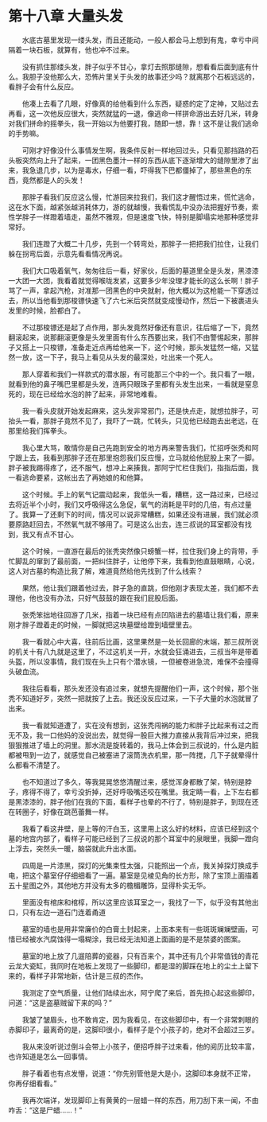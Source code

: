 # 第十八章 大量头发


　　水底古墓里发现一缕头发，而且还能动，一般人都会马上想到有鬼，幸亏中间隔着一块石板，就算有，他也冲不过来。

　　没有抓住那缕头发，胖子似乎不甘心，拿灯去照那缝隙，想看看后面到底有什么。我胆子没他那么大，恐怖片里关于头发的故事还少吗？就离那个石板远远的，看胖子会有什么反应。

　　他凑上去看了几眼，好像真的给他看到什么东西，疑惑的定了定神，又贴过去再看，这一次他反应很大，突然就猛的一退，像逃命一样拼命游出去好几米，转身对我们拼命的摇拳头，我一开始以为他要打我，随即一想，靠！这不是让我们逃命的手势嘛。

　　可刚才好像没什么事情发生啊，我条件反射一样地回过头，只看见那挡路的石头板突然向上升了起来，一团黑色墨汁一样的东西从底下逐渐增大的缝隙里渗了出来，我急退几步，以为是毒水，仔细一看，吓得我下巴都僵掉了，那些黑色的东西，竟然都是人的头发！

　　那胖子看我们反应这么慢，忙游回来拉我们，我们这才醒悟过来，慌忙逃命，这在水下面，越紧张越消耗体力，游的就越慢，我看慌乱中没办法把握好节奏，索性学胖子一样蹬着墙走，虽然不雅观，但是速度飞快，特别是脚塌实地那种感觉非常好。

　　我们连蹬了大概二十几步，先到一个转弯处，那胖子一把把我们拉住，让我们躲在拐弯后面，示意先看看情况再说。

　　我们大口吸着氧气，匆匆往后一看，好家伙，后面的墓道里全是头发，黑漆漆一大团一大团，我看着就觉得喉咙发紧，这要多少年没理才能长的这么长啊！胖子骂了一声，拿起汽枪，对准那一团黑色的中央就射，他大概以为这枪能一下穿透过去，所以当他看到那梭镖快速飞了六七米后突然就变成慢动作，然后一下被裹进头发里的时候，脸都白了。

　　不过那梭镖还是起了点作用，那头发竟然好像还有意识，往后缩了一下，竟然翻滚起来，说那翻滚更像是头发里面有什么东西要出来，我们不由警惕起来，那胖子又搭上一只梭镖，准备走近点再给他来一下，这个时候，那头发猛然一缩，又猛然一放，这一下子，我马上看见从头发的最深处，吐出来一个死人。

　　那人穿着和我们一样款式的潜水服，有可能那三个中的一个。我只看了一眼，就看到他的鼻子嘴巴里都是头发，连两只眼珠子里都有头发生出来，一看就是窒息死的，现在已经给水泡的肿了起来，非常地难看。

　　我一看头皮就开始发起麻来，这头发非常邪门，还是快点走，就想拉胖子，可抬头一看，那胖子竟然不见了，我吓了一跳，忙转头，只见他已经跑去出老远，在那里给我们挥拳头。

　　我心里大骂，敢情你是自己先跑到安全的地方再来警告我们，忙招呼张秃和阿宁跟上去，我看到那胖子还在那里抱怨我们反应慢，立马就给他屁股上来了一脚。胖子被我踢得疼了，还不服气，想冲上来揍我，那阿宁忙栏住我们，指指后面，我一看逃命要紧，这帐出去了再她娘的和他算。

　　这个时候。手上的氧气记震动起来，我低头一看，糟糕，这一路过来，已经过去将近半个小时，我们又呼吸得这么急促，氧气的消耗是平时的几倍，有点过量了。我算一了还剩下的时间，情况可以说非常糟糕，如果还没有进展，我们就必须要原路赶回去，不然氧气就不够用了。可是这么出去，连三叔说的耳室都没有找到，我又有点不甘心。

　　这个时候，一直游在最后的张秃突然像只螃蟹一样，拉住我们身上的背带，手忙脚乱的窜到了最前面，一把纠住胖子，让他停下来，我看到他直鼓眼睛，心说，这人对古墓的构造比我了解，难道竟然给他先找到了什么线索？

　　果然，他让我们跟着他过去，胖子急的直跳，但他刚才表现太差，我们都不去理他，他也没有办法，只好气鼓鼓的跟在我们屁股后面。

　　张秃笨拙地往回游了几米，指着一块已经有点凹陷进去的墓墙让我们看，原来刚才胖子蹬着走的时候，一脚就把这块墓壁给蹬到墙壁里去。

　　我一看就心中大喜，往前后比画，这里果然是一处长回廊的末端，那三叔所说的机关十有八九就是这里了，不过这机关一开，水就会狂涌进去，三叔当年是带着头盔，所以没事情，我们现在头上只有个潜水镜，一但被卷进急流，难保不会撞得头破血流。

　　我往后看看，那头发还没有追过来，就想先提醒他们一声，这个时候，那个张秃不知道好歹，突然一把就按了上去。我还没反应过来，一下子大量的水泡就冒了出来。

　　我一看就知道遭了，实在没有想到，这张秃闯祸的能力和胖子比起来有过之而无不及，我一口他妈的没说出去，就觉得一股巨大推力直接从我背后冲过来，把我狠狠推进了墙上的洞里。那水流是旋转着的，我马上体会到三叔说的，什么是内脏都被甩到一边了，就感觉自己被塞进了滚筒洗衣机里，那一阵搅，几下子就晕得什么都看不清楚了。

　　也不知道过了多久，等我晃晃悠悠清醒过来，感觉浑身都散了架，特别是脖子，疼得不得了，幸亏没折掉，还好呼吸嘴还咬在嘴里。我定睛一看，上下左右都是黑漆漆的，胖子他们在我的下面，看样子也晕的不行了，特别是胖子，到现在还在转圈子，好像在跳芭蕾舞一样。

　　我看了看这井壁，是上等的汗白玉，这里用上这么好的材料，应该已经到这个墓的地宫内部了，看样子可能已经到了三叔说的那个耳室中的泉眼里，我脚一蹬向上浮去，突然头一暖，脑袋就此升出水面。

　　四周是一片漆黑，探灯的光集束性太强，只能照出一个点，我关掉探灯换成手电，把这个墓室仔仔细细看了一遍。墓室是见棱见角的长方形，除了宝顶上面描着五十星图之外，其他地方并没有太多的檐楣雕饰，显得朴实无华。

　　里面没有棺床和棺椁，所以这里应该耳室之一，我找了一下，似乎没有其他出口，只有左边一道石门连着甬道

　　墓室的墙也是用非常廉价的白膏土封起来，上面本来有一些斑斑斓斓壁画，可惜已经被水汽腐蚀得一塌糊涂，我已经无法知道上面画的是不是禁婆的图案。

　　墓室的地上放了几遛陪葬的瓷器，只有百来个，其中还有几个非常值钱的青花云龙大瓷缸，我同时在地板上发现了一些脚印，都是湿的脚踩在地上的尘土上留下来的，看样子非常地新，估计是三叔的杰作。

　　我测定了空气质量，让他们陆续出水，阿宁爬了来后，首先担心起这些脚印，问道：“这是盗墓贼留下来的吗？”

　　我皱了皱眉头，也不敢肯定，因为我看见，在这些脚印中，有一个非常刺眼的赤脚印子，最离奇的是，这脚印很小，看样子是个小孩子的，绝对不会超过三岁。

　　我从来没听说过倒斗会带上小孩子，便招呼胖子过来看，他的阅历比较丰富，也许知道是怎么一回事情。

　　胖子看着也有点发懵，说道：“你先别管他是大是小，这脚印本身就不正常，你再仔细看看。”

　　我再次端详，发现脚印上有黄黄的一层蜡一样的东西，用刀刮下来一闻，不由咋舌：“这是尸蜡……！”

